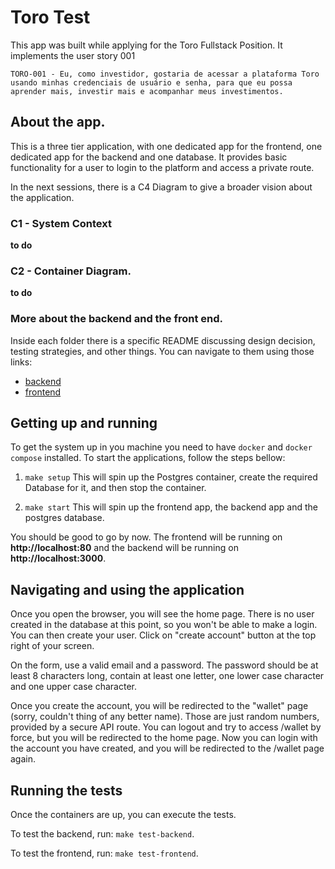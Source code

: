 # Toro Test
This app was built while applying for the Toro Fullstack Position.
It implements the user story 001
```
TORO-001 - Eu, como investidor, gostaria de acessar a plataforma Toro usando minhas credenciais de usuário e senha, para que eu possa aprender mais, investir mais e acompanhar meus investimentos.
```

## About the app.
This is a three tier application, with one dedicated app for the frontend, one dedicated app for the backend and one database. It provides basic functionality for a user to login to the platform and access a private route.

In the next sessions, there is a C4 Diagram to give a broader vision about the application.


### C1 - System Context
__to do__

### C2 - Container Diagram.
__to do__

### More about the backend and the front end.
Inside each folder there is a specific README discussing design decision, testing strategies, and other things. You can navigate to them using those links:
* [backend](backend/README.md)
* [frontend](frontend/README.md)

## Getting up and running
To get the system up in you machine you need to have `docker` and `docker compose` installed. To start the applications, follow the steps bellow:
1. `make setup`
This will spin up the Postgres container, create the required Database for it, and then stop the container.

2. `make start`
This will spin up the frontend app, the backend app and the postgres database.

You should be good to go by now.
The frontend will be running on __http://localhost:80__ and the backend will be running on __http://localhost:3000__.

## Navigating and using the application
Once you open the browser, you will see the home page. There is no user created in the database at this point, so you won't be able to make a login. You can then create your user. Click on "create account" button at the top right of your screen.

On the form, use a valid email and a password. The password should be at least 8 characters long, contain at least one letter, one lower case character and one upper case character.

Once you create the account, you will be redirected to the "wallet" page (sorry, couldn't thing of any better name). Those are just random numbers, provided by a secure API route. You can logout and try to access /wallet by force, but you will be redirected to the home page. Now you can login with the account you have created, and you will be redirected to the /wallet page again.

## Running the tests
Once the containers are up, you can execute the tests.

To test the backend, run: `make test-backend`.

To test the frontend, run: `make test-frontend`.
